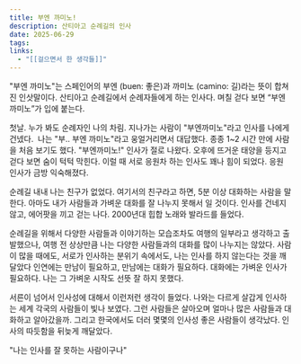 ```yaml
---
title: 부엔 까미노!
description: 산티아고 순례길의 인사
date: 2025-06-29
tags: 
links:
  - "[[걸으면서 한 생각들]]"
---
```

"부엔 까미노"는 스페인어의 부엔 (buen: 좋은)과 까미노 (camino: 길)라는 뜻이 합쳐진 인삿말이다. 산티아고 순례길에서 순례자들에게 하는 인사다. 며칠 걷다 보면 “부엔 까미노”가 입에 붙는다. 

  

첫날. 누가 봐도 순례자인 나의 차림. 지나가는 사람이 "부엔까미노"라고 인사를 나에게 건넸다.  나는 "부.. 부엔 까미노"라고 웅얼거리면서 대답했다. 종종 1~2 시간 만에 사람을 처음 보기도 했다. "부엔까미노!" 인사가 절로 나왔다. 오후에 뜨거운 태양을 등지고 걷다 보면 숨이 턱턱 막힌다. 이럴 때 서로 응원차 하는 인사도 꽤나 힘이 되었다. 응원 인사가 금방 익숙해졌다. 

  

순례길 내내 나는 친구가 없었다. 여기서의 친구라고 하면, 5분 이상 대화하는 사람을 말한다. 아마도 내가 사람들과 가벼운 대화를 잘 나누지 못해서 일 것이다. 인사를 건네지 않고, 에어팟을 끼고 걷는 나다. 2000년대 힙합 노래와 발라드를 들었다. 

  
순례길을 위해서 다양한 사람들과 이야기하는 모습조차도 여행의 일부라고 생각하고 출발했으나, 여행 전 상상만큼 나는 다양한 사람들과의 대화를 많이 나누지는 않았다. 사람이 많을 때에도, 서로가 인사하는 분위기 속에서도, 나는 인사를 하지 않는다는 것을 깨달았다 인연에는 만남이 필요하고, 만남에는 대화가 필요하다. 대화에는 가벼운 인사가 필요하다. 나는 그 가벼운 시작도 선뜻 잘 하지 못했다.  

  

서른이 넘어서 인사성에 대해서 이런저런 생각이 들었다. 나와는 다르게 살갑게 인사하는 세계 각국의 사람들이 빛나 보였다. 그런 사람들은 살아오며 얼마나 많은 사람들과 대화하고 알아갔을까. 그리고 한국에서도 더러 몇몇의 인사성 좋은 사람들이 생각났다. 인사의 따듯함을 뒤늦게 깨달았다.

  

"나는 인사를 잘 못하는 사람이구나"